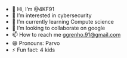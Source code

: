 - 👋 Hi, I’m @4KF91
- 👀 I’m interested in cybersecurity
- 🌱 I’m currently learning Compute science
- 💞️ I’m looking to collaborate on google
- 📫 How to reach me ggrenho.91@gmail.com
- 😄 Pronouns: Parvo
- ⚡ Fun fact: 4 kids

<!---
4KF91/4KF91 is a ✨ special ✨ repository because its `README.md` (this file) appears on your GitHub profile.
You can click the Preview link to take a look at your changes.
--->
